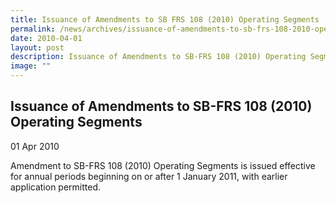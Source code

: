 ```yaml
---
title: Issuance of Amendments to SB FRS 108 (2010) Operating Segments
permalink: /news/archives/issuance-of-amendments-to-sb-frs-108-2010-operating-segments/
date: 2010-04-01
layout: post
description: Issuance of Amendments to SB-FRS 108 (2010) Operating Segments
image: ""
---
```

Issuance of Amendments to SB-FRS 108 (2010) Operating Segments
--------------------------------------------------------------

01 Apr 2010

Amendment to SB-FRS 108 (2010) Operating Segments is issued effective for annual periods beginning on or after 1 January 2011, with earlier application permitted.